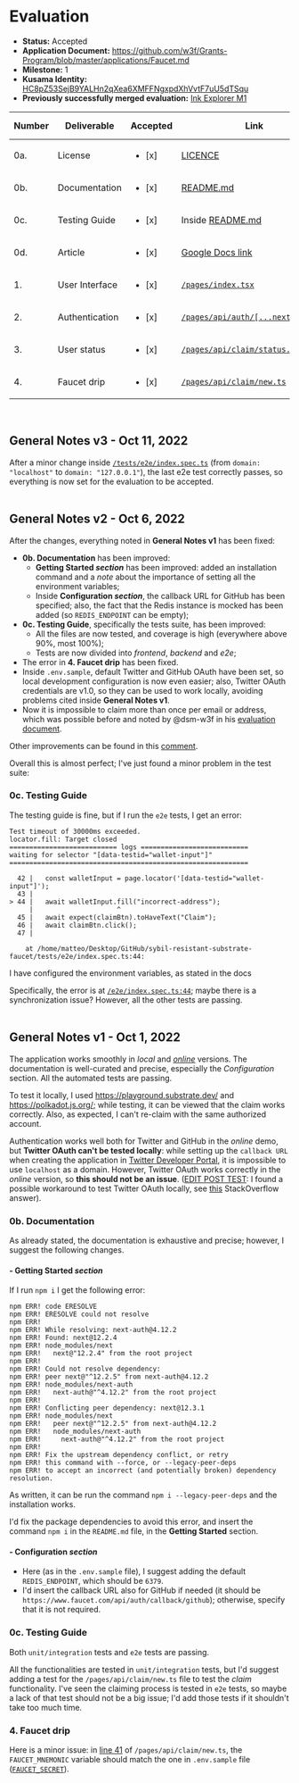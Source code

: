 # Evaluation

- **Status:** Accepted
- **Application Document:** https://github.com/w3f/Grants-Program/blob/master/applications/Faucet.md
- **Milestone:** 1
- **Kusama Identity:** [HC8pZ53SejB9YALHn2qXea6XMFFNgxpdXhVvtF7uU5dTSqu](https://kusama.subscan.io/account/HC8pZ53SejB9YALHn2qXea6XMFFNgxpdXhVvtF7uU5dTSqu)
- **Previously successfully merged evaluation:** [Ink Explorer M1](https://github.com/w3f/Grant-Milestone-Delivery/pull/578)

| Number | Deliverable    | Accepted               | Link                                                                                                                                                                                  | Evaluation Notes |
| ------ | -------------- | ---------------------- | ------------------------------------------------------------------------------------------------------------------------------------------------------------------------------------- | ---------------- |
| 0a.    | License        | <ul><li>[x] </li></ul> | [LICENCE](https://github.com/karooolis/sybil-resistant-substrate-faucet/blob/18073a60fd96f5ff01e01ce527830c6e1d3b9133/LICENSE)                                                        | Apache 2.0, Ok   |
| 0b.    | Documentation  | <ul><li>[x] </li></ul> | [README.md](https://github.com/karooolis/sybil-resistant-substrate-faucet/blob/18073a60fd96f5ff01e01ce527830c6e1d3b9133/README.md)                                                    | -                |
| 0c.    | Testing Guide  | <ul><li>[x] </li></ul> | Inside [README.md](https://github.com/karooolis/sybil-resistant-substrate-faucet/blob/18073a60fd96f5ff01e01ce527830c6e1d3b9133/README.md#testing)                                     | -                |
| 0d.    | Article        | <ul><li>[x] </li></ul> | [Google Docs link](https://docs.google.com/document/d/1PKMPsfVBZx7TPq0IIS6fWd15Fs8d8HgUAaFHuA18Pao)                                                                                   | -                |
| 1.     | User Interface | <ul><li>[x] </li></ul> | [`/pages/index.tsx`](https://github.com/karooolis/sybil-resistant-substrate-faucet/blob/18073a60fd96f5ff01e01ce527830c6e1d3b9133/pages/index.tsx)                                     | -                |
| 2.     | Authentication | <ul><li>[x] </li></ul> | [`/pages/api/auth/[...nextauth].ts`](https://github.com/karooolis/sybil-resistant-substrate-faucet/blob/18073a60fd96f5ff01e01ce527830c6e1d3b9133/pages/api/auth/%5B...nextauth%5D.ts) | -                |
| 3.     | User status    | <ul><li>[x] </li></ul> | [`/pages/api/claim/status.ts`](https://github.com/karooolis/sybil-resistant-substrate-faucet/blob/18073a60fd96f5ff01e01ce527830c6e1d3b9133/pages/api/claim/status.ts)                 | -                |
| 4.     | Faucet drip    | <ul><li>[x] </li></ul> | [`/pages/api/claim/new.ts`](https://github.com/karooolis/sybil-resistant-substrate-faucet/blob/18073a60fd96f5ff01e01ce527830c6e1d3b9133/pages/api/claim/new.ts)                       | -                |

<br/>

## General Notes v3 - Oct 11, 2022

After a minor change inside [`/tests/e2e/index.spec.ts`](https://github.com/karooolis/sybil-resistant-substrate-faucet/blob/18073a60fd96f5ff01e01ce527830c6e1d3b9133/tests/e2e/index.spec.ts#L26) (from `domain: "localhost"` to `domain: "127.0.0.1"`), the last e2e test correctly passes, so everything is now set for the evaluation to be accepted.
<br/>
<br/>

## General Notes v2 - Oct 6, 2022

After the changes, everything noted in **General Notes v1** has been fixed:

- **0b. Documentation** has been improved:
  - **Getting Started _section_** has been improved: added an installation command and a _note_ about the importance of setting all the environment variables;
  - Inside **Configuration _section_**, the callback URL for GitHub has been specified; also, the fact that the Redis instance is mocked has been added (so `REDIS_ENDPOINT` can be empty);
- **0c. Testing Guide**, specifically the tests suite, has been improved:
  - All the files are now tested, and coverage is high (everywhere above 90%, most 100%);
  - Tests are now divided into _frontend_, _backend_ and _e2e_;
- The error in **4. Faucet drip** has been fixed.
- Inside `.env.sample`, default Twitter and GitHub OAuth have been set, so local development configuration is now even easier; also, Twitter OAuth credentials are v1.0, so they can be used to work locally, avoiding problems cited inside **General Notes v1**.
- Now it is impossible to claim more than once per email or address, which was possible before and noted by @dsm-w3f in his [evaluation document](https://github.com/w3f/Grant-Milestone-Delivery/blob/master/evaluations/Faucet_1_dsm-w3f.md).

Other improvements can be found in this [comment](https://github.com/w3f/Grant-Milestone-Delivery/pull/573#issuecomment-1268528110).

Overall this is almost perfect; I've just found a minor problem in the test suite:

### 0c. Testing Guide

The testing guide is fine, but if I run the `e2e` tests, I get an error:

```
Test timeout of 30000ms exceeded.
locator.fill: Target closed
=========================== logs ===========================
waiting for selector "[data-testid="wallet-input"]"
============================================================

  42 |   const walletInput = page.locator('[data-testid="wallet-input"]');
  43 |
> 44 |   await walletInput.fill("incorrect-address");
     |                     ^
  45 |   await expect(claimBtn).toHaveText("Claim");
  46 |   await claimBtn.click();
  47 |

    at /home/matteo/Desktop/GitHub/sybil-resistant-substrate-faucet/tests/e2e/index.spec.ts:44:
```

I have configured the environment variables, as stated in the docs

Specifically, the error is at [`/e2e/index.spec.ts:44`](https://github.com/karooolis/sybil-resistant-substrate-faucet/blob/1ca52e21edea3445d91d5c316340419662987452/tests/e2e/index.spec.ts#L44); maybe there is a synchronization issue? However, all the other tests are passing.
<br/>
<br/>

## General Notes v1 - Oct 1, 2022

The application works smoothly in _local_ and [_online_](https://sybil-resistant-substrate-faucet.vercel.app/) versions. The documentation is well-curated and precise, especially the _Configuration_ section. All the automated tests are passing.

To test it locally, I used https://playground.substrate.dev/ and https://polkadot.js.org/; while testing, it can be viewed that the claim works correctly. Also, as expected, I can't re-claim with the same authorized account.

Authentication works well both for Twitter and GitHub in the _online_ demo, but **Twitter OAuth can't be tested locally**: while setting up the `callback URL` when creating the application in [Twitter Developer Portal](https://developer.twitter.com/), it is impossible to use `localhost` as a domain. However, Twitter OAuth works correctly in the _online_ version, so **this should not be an issue**. (<u>EDIT POST TEST</u>: I found a possible workaround to test Twitter OAuth locally, see [this](https://stackoverflow.com/questions/800827/twitter-oauth-callbackurl-localhost-development) StackOverflow answer).

### 0b. Documentation

As already stated, the documentation is exhaustive and precise; however, I suggest the following changes.

#### - Getting Started _section_

If I run `npm i` I get the following error:

```
npm ERR! code ERESOLVE
npm ERR! ERESOLVE could not resolve
npm ERR!
npm ERR! While resolving: next-auth@4.12.2
npm ERR! Found: next@12.2.4
npm ERR! node_modules/next
npm ERR!   next@"12.2.4" from the root project
npm ERR!
npm ERR! Could not resolve dependency:
npm ERR! peer next@"^12.2.5" from next-auth@4.12.2
npm ERR! node_modules/next-auth
npm ERR!   next-auth@"^4.12.2" from the root project
npm ERR!
npm ERR! Conflicting peer dependency: next@12.3.1
npm ERR! node_modules/next
npm ERR!   peer next@"^12.2.5" from next-auth@4.12.2
npm ERR!   node_modules/next-auth
npm ERR!     next-auth@"^4.12.2" from the root project
npm ERR!
npm ERR! Fix the upstream dependency conflict, or retry
npm ERR! this command with --force, or --legacy-peer-deps
npm ERR! to accept an incorrect (and potentially broken) dependency resolution.
```

As written, it can be run the command `npm i --legacy-peer-deps` and the installation works.

I'd fix the package dependencies to avoid this error, and insert the command `npm i` in the `README.md` file, in the **Getting Started** section.

#### - Configuration _section_

- Here (as in the `.env.sample` file), I suggest adding the default `REDIS_ENDPOINT`, which should be `6379`.
- I'd insert the callback URL also for GitHub if needed (it should be `https://www.faucet.com/api/auth/callback/github`); otherwise, specify that it is not required.

### 0c. Testing Guide

Both `unit/integration` tests and `e2e` tests are passing.

All the functionalities are tested in `unit/integration` tests, but I'd suggest adding a test for the `/pages/api/claim/new.ts` file to test the _claim_ functionality.
I've seen the claiming process is tested in `e2e` tests, so maybe a lack of that test should not be a big issue; I'd add those tests if it shouldn't take too much time.

### 4. Faucet drip

Here is a minor issue: in [line 41](https://github.com/karooolis/sybil-resistant-substrate-faucet/blob/b7142070f2333d8d2aa3455a9cefae5d92e8d6be/pages/api/claim/new.ts#L41) of `/pages/api/claim/new.ts`, the `FAUCET_MNEMONIC` variable should match the one in `.env.sample` file ([`FAUCET_SECRET`](https://github.com/karooolis/sybil-resistant-substrate-faucet/blob/b7142070f2333d8d2aa3455a9cefae5d92e8d6be/.env.sample#L14)).
